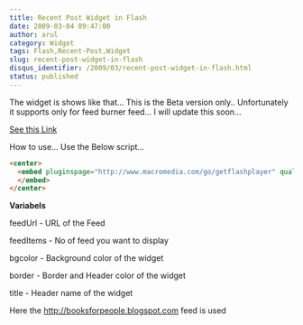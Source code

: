 ```yaml
---
title: Recent Post Widget in Flash
date: 2009-03-04 09:47:00
author: arul
category: Widget
tags: Flash,Recent-Post,Widget
slug: recent-post-widget-in-flash
disqus_identifier: /2009/03/recent-post-widget-in-flash.html
status: published
---
```


The widget is shows like that\... This is the Beta version only..
Unfortunately it supports only for feed burner feed\... I will update
this soon\...

[See this
Link](http://sharedaa.com/images/Arul/RssReader.swf?feedUrl=http://feeds2.feedburner.com/blogspot/TLLQ?format=xml&feedItems=12&bgcolor=D8D7CC&border=BDBCB6&title=Recent+Books)

How to use\... Use the Below script\...

``` html
<center>
  <embed pluginspage="http://www.macromedia.com/go/getflashplayer" quality="high" align="" flashvars="" type="application/x-shockwave-flash" height="400" src="http://sharedaa.com/images/Arul/RssReader.swf?feedUrl=http://feeds2.feedburner.com/blogspot/TLLQ?format=xml&feedItems=12&bgcolor=D8D7CC&border=BDBCB6&title=Recent+Books" bgcolor="#FFFFFF" width="500" name="RssReader">
  </embed>
</center>
```

**Variabels**

feedUrl - URL of the Feed

feedItems - No of feed you want to display

bgcolor - Background color of the widget

border - Border and Header color of the widget

title - Header name of the widget

Here the <http://booksforpeople.blogspot.com> feed is used
